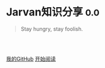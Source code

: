# Jarvan知识分享 <small>0.0</small>

> Stay hungry, stay foolish.

<br>

<span id="website_pv_container" style='display:none'>
    👀 本站总访问量：<span id="website_pv"></span> 次
</span>
<span id="website_uv_container" style='display:none'>
    | 🚴‍♂️ 本站总访客数：<span id="website_uv"></span> 人
</span>

<br>

[我的GitHub](https://github.com/jarvanstack)
[开始阅读](README.md)
